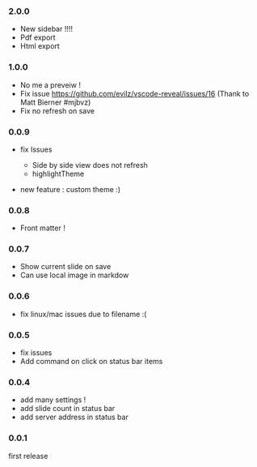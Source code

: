 ### 2.0.0

- New sidebar !!!!
- Pdf export
- Html export

### 1.0.0

- No me a preveiw !
- Fix issue https://github.com/evilz/vscode-reveal/issues/16  (Thank to Matt Bierner #mjbvz) 
- Fix no refresh on save

### 0.0.9

- fix Issues
    - Side by side view does not refresh
    - highlightTheme

- new feature : custom theme :)

### 0.0.8

- Front matter !

### 0.0.7

- Show current slide on save
- Can use local image in markdow 

### 0.0.6

- fix linux/mac issues due to filename :(

### 0.0.5

- fix issues
- Add command on click on status bar items

### 0.0.4

- add many settings !
- add slide count in status bar
- add server address in status bar

### 0.0.1

first release

